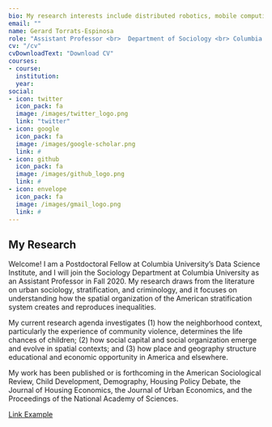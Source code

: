```yaml
---
bio: My research interests include distributed robotics, mobile computing and programmable matter.
email: ""
name: Gerard Torrats-Espinosa
role: "Assistant Professor <br>  Department of Sociology <br> Columbia University"
cv: "/cv"
cvDownloadText: "Download CV"
courses:
- course:
  institution: 
  year: 
social:
- icon: twitter
  icon_pack: fa
  image: /images/twitter_logo.png 
  link: "twitter"
- icon: google
  icon_pack: fa
  image: /images/google-scholar.png 
  link: #
- icon: github
  icon_pack: fa
  image: /images/github_logo.png 
  link: #
- icon: envelope
  icon_pack: fa
  image: /images/gmail_logo.png 
  link: #
---
```


## My Research

Welcome! I am a Postdoctoral Fellow at Columbia University’s Data Science Institute, and I will join the Sociology Department at Columbia University as an Assistant Professor in Fall 2020. My research draws from the literature on urban sociology, stratification, and criminology, and it focuses on understanding how the spatial  organization of the American stratification system creates and reproduces inequalities.

My current research agenda investigates (1) how the neighborhood context, particularly the experience of community violence, determines the life chances of children; (2) how social capital and social organization emerge and evolve in spatial contexts; and (3) how place and geography structure educational and economic opportunity in America and elsewhere.

My work has been published or is forthcoming in the American Sociological Review, Child Development, Demography, Housing Policy Debate, the Journal of Housing Economics, the Journal of Urban Economics, and the Proceedings of the National Academy of Sciences.

[Link Example](#linkurlhere)